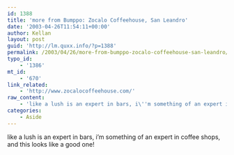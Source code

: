 ```yaml
---
id: 1388
title: 'more from Bumppo: Zocalo Coffeehouse, San Leandro'
date: '2003-04-26T11:54:11+00:00'
author: Kellan
layout: post
guid: 'http://lm.quxx.info/?p=1388'
permalink: /2003/04/26/more-from-bumppo-zocalo-coffeehouse-san-leandro/
typo_id:
    - '1386'
mt_id:
    - '670'
link_related:
    - 'http://www.zocalocoffeehouse.com/'
raw_content:
    - 'like a lush is an expert in bars, i\''m something of an expert in coffee shops, and this looks like a good one!'
categories:
    - Aside
---
```


like a lush is an expert in bars, i’m something of an expert in coffee shops, and this looks like a good one!